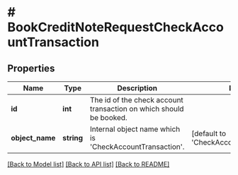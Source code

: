 # # BookCreditNoteRequestCheckAccountTransaction

## Properties

Name | Type | Description | Notes
------------ | ------------- | ------------- | -------------
**id** | **int** | The id of the check account transaction on which should be booked. |
**object_name** | **string** | Internal object name which is &#39;CheckAccountTransaction&#39;. | [default to 'CheckAccountTransaction']

[[Back to Model list]](../../README.md#models) [[Back to API list]](../../README.md#endpoints) [[Back to README]](../../README.md)
